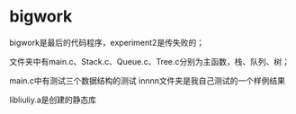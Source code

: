 # bigwork
bigwork是最后的代码程序，experiment2是传失败的； 


文件夹中有main.c、Stack.c、Queue.c、Tree.c分别为主函数，栈、队列、树； 


main.c中有测试三个数据结构的测试 innnn文件夹是我自己测试的一个样例结果 


libliuliy.a是创建的静态库
